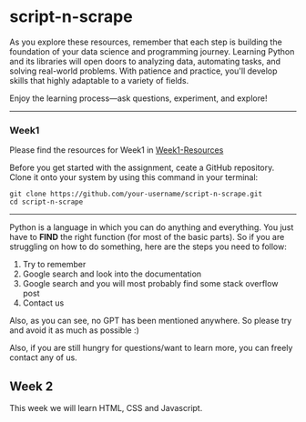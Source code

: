 # script-n-scrape

As you explore these resources, remember that each step is building the foundation of your data science and programming journey. Learning Python and its libraries will open doors to analyzing data, automating tasks, and solving real-world problems. With patience and practice, you'll develop skills that highly adaptable to a variety of fields.

Enjoy the learning process—ask questions, experiment, and explore!

---
### Week1 

Please find the resources for Week1 in [Week1-Resources](./Week1-Resources)

Before you get started with the assignment, ceate a GitHub repository. Clone it onto your system by using this command in your terminal: 
```
git clone https://github.com/your-username/script-n-scrape.git
cd script-n-scrape
```
---

Python is a language in which you can do anything and everything. You just have to <b>FIND</b> the right function (for most of the basic parts). So if you are struggling on how to do something, here are the steps you need to follow:
  <ol>
  <li>Try to remember</li>
  <li>Google search and look into the documentation</li>
  <li>Google search and you will most probably find some stack overflow post</li>
  <li>Contact us</li>
  </ol>
  Also, as you can see, no GPT has been mentioned anywhere. So please try and avoid it as much as possible :)

Also, if you are still hungry for questions/want to learn more, you can freely contact any of us.

## Week 2

This week we will learn HTML, CSS and Javascript. 